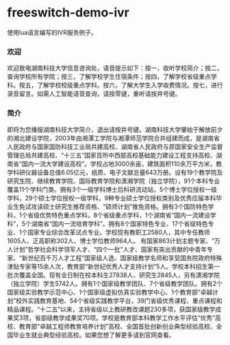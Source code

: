 # freeswitch-demo-ivr
使用lua语言编写的IVR服务例子。

### 欢迎
欢迎致电湖南科技大学信息咨询处，语音提示如下：按一，收听学校简介；按二，查询学校所有学院；按三，了解学校学生住宿条件；按四，了解学校省级重点学科。按五，了解学校校级重点学科。按六，了解大学生入学收费情况。按七，进行录音留言。如需人工智能语音查询，请按零键，重听请按井号键。

### 简介
即将为您播报湖南科技大学简介，退出请按井号键。湖南科技大学肇始于解放前夕的湘北建设学院，2003年由湘潭工学院与湘潭师范学院合并组建而成，是湖南省人民政府与国家国防科技工业局共建高校、湖南省人民政府与原国家安全生产监督管理总局共建高校、“十三五”国家百所中西部高校基础能力建设工程支持高校、湖南省“国内一流大学建设高校”。学校占地3000余亩，建筑面积110余万平方米，教学科研仪器设备总值6.05亿元，纸质、电子文献总量643万册。设有19个教学院及研究生院、继续教育学院、国际教育学院和潇湘学院（独立学院），91个本科专业覆盖11个学科门类。拥有3个一级学科博士后科研流动站，5个博士学位授权一级学科，29个硕士学位授权一级学科，9种专业硕士学位授权类别及优秀应届本科毕业生免试攻读硕士研究生推荐资格、“硕师计划”推免资格。拥有3个国防特色学科，1个省级优势特色重点学科，8个省级重点学科，1个湖南省“国内一流建设学科”，5个湖南省“国内一流培育学科”。拥有8个国家特色专业、17个省级特色专业、1个国家专业综合改革试点专业。学校现有教职工2580人，其中专任教师1605人、正高职称302人、博士学位教师964人。
有国家863计划主题专家、“万人计划”哲学社会科学领军人才、“四个一批”人才、国家有突出贡献的中青年专家、“新世纪百千万人才工程”国家级人选、国家级教学名师和享受国务院政府特殊津贴专家等15余人次，教育部“新世纪优秀人才支持计划”5人。学校本科招生第一批次覆盖全国。现有全日制在校本科生27838人、研究生2845人，另有潇湘学院（独立学院）学生5742人。拥有1个国家级教学团队、7个省级教学团队。拥有2个国家级实验教学示范中心、1个国家级虚拟仿真实验教学中心、1个教育部“卓越计划”校外实践教育基地、54个省级实践教学平台，39门省级优秀课程、重点课程和精品课程。“十二五”以来，主持省级以上教研教改课题230多项，获国家级教学成果奖3项，省部级教学成果奖70项。学校是教育部本科教学工作水平评估“优秀”高校、教育部“卓越工程师教育培养计划”高校、全国首批创新创业典型经验高校、全国毕业生就业典型经验高校。如果您想了解更多请到官网查看。
